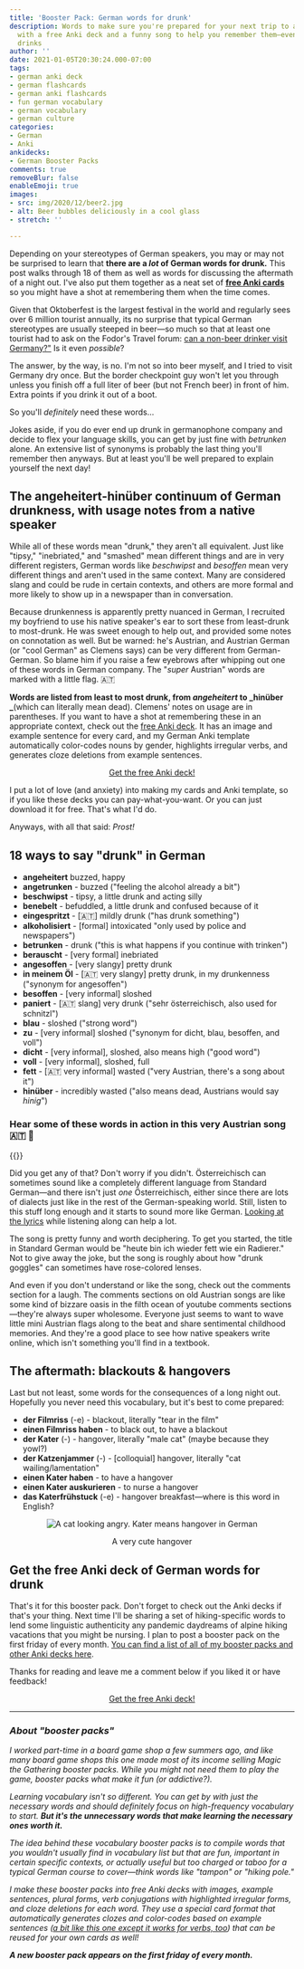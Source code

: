 ```yaml
---
title: 'Booster Pack: German words for drunk'
description: Words to make sure you're prepared for your next trip to a Biergarten,
  with a free Anki deck and a funny song to help you remember them—even after a few
  drinks
author: ''
date: 2021-01-05T20:30:24.000-07:00
tags:
- german anki deck
- german flashcards
- german anki flashcards
- fun german vocabulary
- german vocabulary
- german culture
categories:
- German
- Anki
ankidecks:
- German Booster Packs
comments: true
removeBlur: false
enableEmoji: true
images:
- src: img/2020/12/beer2.jpg
- alt: Beer bubbles deliciously in a cool glass
- stretch: ''

---
```

Depending on your stereotypes of German speakers, you may or may not be surprised to learn that **there are a _lot_ of German words for drunk.** This post walks through 18 of them as well as words for discussing the aftermath of a night out. I've also put them together as a neat set of [**free Anki cards**](https://gum.co/booster-pack-drunk) so you might have a shot at remembering them when the time comes.

Given that Oktoberfest is the largest festival in the world and regularly sees over 6 million tourist annually, its no surprise that typical German stereotypes are usually steeped in beer—so much so that at least one tourist had to ask on the Fodor's Travel forum: [can a non-beer drinker visit Germany?"](https://www.fodors.com/community/europe/can-a-non-beer-drinker-visit-germany-207858/) Is it even _possible_?

The answer, by the way, is no. I'm not so into beer myself, and I tried to visit Germany dry once. But the border checkpoint guy won't let you through unless you finish off a full liter of beer (but not French beer) in front of him. Extra points if you drink it out of a boot.

So you'll _definitely_ need these words…

Jokes aside, if you do ever end up drunk in germanophone company and decide to flex your language skills, you can get by just fine with _betrunken_ alone. An extensive list of synonyms is probably the last thing you'll remember then anyways. But at least you'll be well prepared to explain yourself the next day!

## The angeheitert-hinüber continuum of German drunkness, with usage notes from a native speaker

While all of these words mean "drunk," they aren't all equivalent. Just like "tipsy," "inebriated," and "smashed" mean different things and are in very different registers, German words like _beschwipst_ and _besoffen_ mean very different things and aren't used in the same context. Many are considered slang and could be rude in certain contexts, and others are more formal and more likely to show up in a newspaper than in conversation.

Because drunkenness is apparently pretty nuanced in German, I recruited my boyfriend to use his native speaker's ear to sort these from least-drunk to most-drunk. He was sweet enough to help out, and provided some notes on connotation as well. But be warned: he's Austrian, and Austrian German (or "cool German" as Clemens says) can be very different from German-German. So blame him if you raise a few eyebrows after whipping out one of these words in German company. The "_super_ Austrian" words are marked with a little flag. :austria:

**Words are listed from least to most drunk, from _angeheitert_ to _hinüber _**(which can literally mean dead). Clemens' notes on usage are in parentheses. If you want to have a shot at remembering these in an appropriate context, check out the [free Anki deck](https://gum.co/ZsrPr). It has an image and example sentence for every card, and my German Anki template automatically color-codes nouns by gender, highlights irregular verbs, and generates cloze deletions from example sentences.

<center>

<script src="https://gumroad.com/js/gumroad.js"></script> <a class="gumroad-button" href="https://gum.co/ZsrPr">Get the free Anki deck!</a>

</center>

I put a lot of love (and anxiety) into making my cards and Anki template, so if you like these decks you can pay-what-you-want. Or you can just download it for free. That's what I'd do.

Anyways, with all that said: _Prost!_

## 18 ways to say "drunk" in German

* **angeheitert** buzzed, happy
* **angetrunken** - buzzed ("feeling the alcohol already a bit")
* **beschwipst** - tipsy, a little drunk and acting silly
* **benebelt** - befuddled, a little drunk and confused because of it
* **eingespritzt** - \[:austria:\] mildly drunk ("has drunk something")
* **alkoholisiert** - \[formal\] intoxicated "only used by police and newspapers")
* **betrunken** - drunk ("this is what happens if you continue with trinken")
* **berauscht** - \[very formal\] inebriated
* **angesoffen** - \[very slangy\] pretty drunk
* **in meinem Öl** - \[:austria: very slangy\] pretty drunk, in my drunkenness ("synonym for angesoffen")
* **besoffen** - \[very informal\] sloshed
* **paniert** - \[:austria: slang\] very drunk ("sehr österreichisch, also used for schnitzl")
* **blau** - sloshed ("strong word")
* **zu** - \[very informal\] sloshed ("synonym for dicht, blau, besoffen, and voll")
* **dicht** - \[very informal\], sloshed, also means high ("good word")
* **voll** - \[very informal\],  sloshed, full
* **fett** - \[:austria: very informal\] wasted ("very Austrian, there's a song about it")
* **hinüber** - incredibly wasted ("also means dead, Austrians would say _hinig_")

### Hear some of these words in action in this very Austrian song :austria: :beers:

{{<youtube JXv8jITG-OQ>}}

Did you get any of that? Don't worry if you didn't. Österreichisch can sometimes sound like a completely different language from Standard German—and there isn't just _one_ Österreichisch, either since there are lots of dialects just like in the rest of the German-speaking world. Still, listen to this stuff long enough and it starts to sound more like German. [Looking at the lyrics](https://www.songtexte.com/songtext/wolfgang-ambros/heut-bin-i-wieder-fett-wie-ein-radierer-3b99a8cc.html) while listening along can help a lot.

The song is pretty funny and worth deciphering. To get you started, the title in Standard German would be "heute bin ich wieder fett wie ein Radierer." Not to give away the joke, but the song is roughly about how  "drunk goggles" can sometimes have rose-colored lenses.

And even if you don't understand or like the song, check out the comments section for a laugh. The comments sections on old Austrian songs are like some kind of bizzare oasis in the filth ocean of youtube comments sections—they're always super wholesome. Everyone just seems to want to wave little mini Austrian flags along to the beat and share sentimental childhood memories. And they're a good place to see how native speakers write online, which isn't something you'll find in a textbook.

## The aftermath: blackouts & hangovers

Last but not least, some words for the consequences of a long night out. Hopefully you never need this vocabulary, but it's best to come prepared:

* **der Filmriss** (-e) - blackout, literally "tear in the film"
* **einen Filmriss haben** - to black out, to have a blackout
* **der Kater** (-) - hangover, literally "male cat" (maybe because they yowl?)
* **der Katzenjammer** (-) - \[colloquial\] hangover, literally "cat wailing/lamentation"
* **einen Kater haben** - to have a hangover
* **einen Kater auskurieren** - to nurse a hangover
* **das Katerfrühstuck** (-e) - hangover breakfast—where is this word in English?

<center>

![A cat looking angry. Kater means hangover in German](/img/2021/1/angrycat.jpg)

A very cute hangover

</center>

## Get the free Anki deck of German words for drunk

That's it for this booster pack. Don't forget to check out the Anki decks if that's your thing. Next time I'll be sharing a set of hiking-specific words to lend some linguistic authenticity any pandemic daydreams of alpine hiking vacations that you might be nursing. I plan to post a booster pack on the first friday of every month. [You can find a list of all of my booster packs and other Anki decks here](/ankidecks/).

Thanks for reading and leave me a comment below if you liked it or have feedback!

<center>

<script src="https://gumroad.com/js/gumroad.js"></script>

<a class="gumroad-button" href="https://gum.co/ZsrPr">Get the free Anki deck!</a>

</center>

<hr>

### _About "booster packs"_

_I worked part-time in a board game shop a few summers ago, and like many board game shops this one made most of its income selling Magic the Gathering booster packs. While you might not need them to play the game, booster packs what make it fun (or addictive?)._

_Learning vocabulary isn't so different. You can get by with just the necessary words and should definitely focus on high-frequency vocabulary to start. **But it's the unnecessary words that make learning the necessary ones worth it.**_

_The idea behind these vocabulary booster packs is to compile words that you wouldn't usually find in vocabulary list but that are fun, important in certain specific contexts, or actually useful but too charged or taboo for a typical German course to cover—think words like "tampon" or "hiking pole."_

_I make these booster packs into free Anki decks with images, example sentences, plural forms, verb conjugations with highlighted irregular forms, and cloze deletions for each word. They use a special card format that automatically generates clozes and color-codes based on example sentences (_[_a bit like this one except it works for verbs, too_](http://localhost:1313/blog/anki-format-for-german-that-automatically-generates-cloze-deletions-and-color-codes-nouns/)_) that can be reused for your own cards as well!_

**_A new booster pack appears on the first friday of every month._**